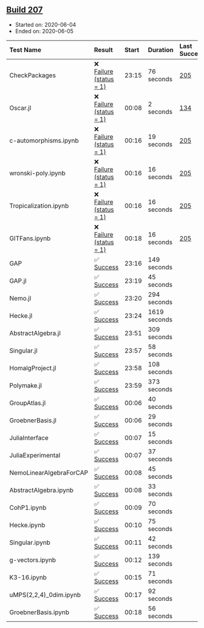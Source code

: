 ## [Build 207](https://oscarci.mathematik.uni-kl.de/job/oscar-stable/207/)

* Started on: 2020-06-04
* Ended on: 2020-06-05

| Test Name    | Result | Start | Duration | Last Success | First Failure |
|:-------------|:-------|:------|:---------|:-------------|:--------------|
| CheckPackages | ❌ [Failure (status = 1)](https://oscarci.mathematik.uni-kl.de/job/oscar-stable/207/artifact/logs/build-207/CheckPackages.log) | 23:15 | 76 seconds | [205](https://oscarci.mathematik.uni-kl.de/job/oscar-stable/205/) | [206](https://oscarci.mathematik.uni-kl.de/job/oscar-stable/206/) |
| Oscar.jl | ❌ [Failure (status = 1)](https://oscarci.mathematik.uni-kl.de/job/oscar-stable/207/artifact/logs/build-207/Oscar.jl.log) | 00:08 | 2 seconds | [134](https://oscarci.mathematik.uni-kl.de/job/oscar-stable/134/) | [177](https://oscarci.mathematik.uni-kl.de/job/oscar-stable/177/) |
| c-automorphisms.ipynb | ❌ [Failure (status = 1)](https://oscarci.mathematik.uni-kl.de/job/oscar-stable/207/artifact/logs/build-207/c-automorphisms.ipynb.log) | 00:16 | 19 seconds | [205](https://oscarci.mathematik.uni-kl.de/job/oscar-stable/205/) | [206](https://oscarci.mathematik.uni-kl.de/job/oscar-stable/206/) |
| wronski-poly.ipynb | ❌ [Failure (status = 1)](https://oscarci.mathematik.uni-kl.de/job/oscar-stable/207/artifact/logs/build-207/wronski-poly.ipynb.log) | 00:16 | 16 seconds | [205](https://oscarci.mathematik.uni-kl.de/job/oscar-stable/205/) | [206](https://oscarci.mathematik.uni-kl.de/job/oscar-stable/206/) |
| Tropicalization.ipynb | ❌ [Failure (status = 1)](https://oscarci.mathematik.uni-kl.de/job/oscar-stable/207/artifact/logs/build-207/Tropicalization.ipynb.log) | 00:16 | 16 seconds | [205](https://oscarci.mathematik.uni-kl.de/job/oscar-stable/205/) | [206](https://oscarci.mathematik.uni-kl.de/job/oscar-stable/206/) |
| GITFans.ipynb | ❌ [Failure (status = 1)](https://oscarci.mathematik.uni-kl.de/job/oscar-stable/207/artifact/logs/build-207/GITFans.ipynb.log) | 00:18 | 16 seconds | [205](https://oscarci.mathematik.uni-kl.de/job/oscar-stable/205/) | [206](https://oscarci.mathematik.uni-kl.de/job/oscar-stable/206/) |
| GAP | ✅ [Success](https://oscarci.mathematik.uni-kl.de/job/oscar-stable/207/artifact/logs/build-207/GAP.log) | 23:16 | 149 seconds |  |  |
| GAP.jl | ✅ [Success](https://oscarci.mathematik.uni-kl.de/job/oscar-stable/207/artifact/logs/build-207/GAP.jl.log) | 23:19 | 45 seconds |  |  |
| Nemo.jl | ✅ [Success](https://oscarci.mathematik.uni-kl.de/job/oscar-stable/207/artifact/logs/build-207/Nemo.jl.log) | 23:20 | 294 seconds |  |  |
| Hecke.jl | ✅ [Success](https://oscarci.mathematik.uni-kl.de/job/oscar-stable/207/artifact/logs/build-207/Hecke.jl.log) | 23:24 | 1619 seconds |  |  |
| AbstractAlgebra.jl | ✅ [Success](https://oscarci.mathematik.uni-kl.de/job/oscar-stable/207/artifact/logs/build-207/AbstractAlgebra.jl.log) | 23:51 | 309 seconds |  |  |
| Singular.jl | ✅ [Success](https://oscarci.mathematik.uni-kl.de/job/oscar-stable/207/artifact/logs/build-207/Singular.jl.log) | 23:57 | 58 seconds |  |  |
| HomalgProject.jl | ✅ [Success](https://oscarci.mathematik.uni-kl.de/job/oscar-stable/207/artifact/logs/build-207/HomalgProject.jl.log) | 23:58 | 108 seconds |  |  |
| Polymake.jl | ✅ [Success](https://oscarci.mathematik.uni-kl.de/job/oscar-stable/207/artifact/logs/build-207/Polymake.jl.log) | 23:59 | 373 seconds |  |  |
| GroupAtlas.jl | ✅ [Success](https://oscarci.mathematik.uni-kl.de/job/oscar-stable/207/artifact/logs/build-207/GroupAtlas.jl.log) | 00:06 | 40 seconds |  |  |
| GroebnerBasis.jl | ✅ [Success](https://oscarci.mathematik.uni-kl.de/job/oscar-stable/207/artifact/logs/build-207/GroebnerBasis.jl.log) | 00:06 | 29 seconds |  |  |
| JuliaInterface | ✅ [Success](https://oscarci.mathematik.uni-kl.de/job/oscar-stable/207/artifact/logs/build-207/JuliaInterface.log) | 00:07 | 15 seconds |  |  |
| JuliaExperimental | ✅ [Success](https://oscarci.mathematik.uni-kl.de/job/oscar-stable/207/artifact/logs/build-207/JuliaExperimental.log) | 00:07 | 37 seconds |  |  |
| NemoLinearAlgebraForCAP | ✅ [Success](https://oscarci.mathematik.uni-kl.de/job/oscar-stable/207/artifact/logs/build-207/NemoLinearAlgebraForCAP.log) | 00:08 | 45 seconds |  |  |
| AbstractAlgebra.ipynb | ✅ [Success](https://oscarci.mathematik.uni-kl.de/job/oscar-stable/207/artifact/logs/build-207/AbstractAlgebra.ipynb.log) | 00:08 | 33 seconds |  |  |
| CohP1.ipynb | ✅ [Success](https://oscarci.mathematik.uni-kl.de/job/oscar-stable/207/artifact/logs/build-207/CohP1.ipynb.log) | 00:09 | 70 seconds |  |  |
| Hecke.ipynb | ✅ [Success](https://oscarci.mathematik.uni-kl.de/job/oscar-stable/207/artifact/logs/build-207/Hecke.ipynb.log) | 00:10 | 75 seconds |  |  |
| Singular.ipynb | ✅ [Success](https://oscarci.mathematik.uni-kl.de/job/oscar-stable/207/artifact/logs/build-207/Singular.ipynb.log) | 00:11 | 42 seconds |  |  |
| g-vectors.ipynb | ✅ [Success](https://oscarci.mathematik.uni-kl.de/job/oscar-stable/207/artifact/logs/build-207/g-vectors.ipynb.log) | 00:12 | 139 seconds |  |  |
| K3-16.ipynb | ✅ [Success](https://oscarci.mathematik.uni-kl.de/job/oscar-stable/207/artifact/logs/build-207/K3-16.ipynb.log) | 00:15 | 71 seconds |  |  |
| uMPS(2,2,4)_0dim.ipynb | ✅ [Success](https://oscarci.mathematik.uni-kl.de/job/oscar-stable/207/artifact/logs/build-207/uMPS-2-2-4-_0dim.ipynb.log) | 00:17 | 92 seconds |  |  |
| GroebnerBasis.ipynb | ✅ [Success](https://oscarci.mathematik.uni-kl.de/job/oscar-stable/207/artifact/logs/build-207/GroebnerBasis.ipynb.log) | 00:18 | 56 seconds |  |  |
